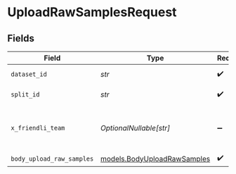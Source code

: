 # UploadRawSamplesRequest


## Fields

| Field                                                            | Type                                                             | Required                                                         | Description                                                      |
| ---------------------------------------------------------------- | ---------------------------------------------------------------- | ---------------------------------------------------------------- | ---------------------------------------------------------------- |
| `dataset_id`                                                     | *str*                                                            | :heavy_check_mark:                                               | ID of the dataset.                                               |
| `split_id`                                                       | *str*                                                            | :heavy_check_mark:                                               | ID of the split.                                                 |
| `x_friendli_team`                                                | *OptionalNullable[str]*                                          | :heavy_minus_sign:                                               | ID of team to run requests as (optional parameter).              |
| `body_upload_raw_samples`                                        | [models.BodyUploadRawSamples](../models/bodyuploadrawsamples.md) | :heavy_check_mark:                                               | N/A                                                              |